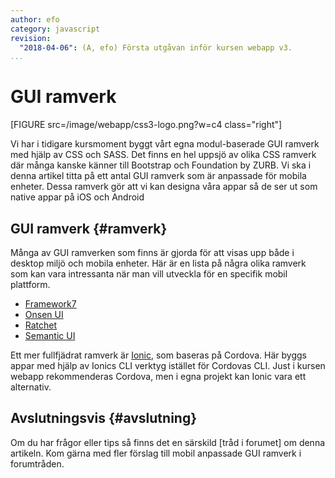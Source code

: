 ```yaml
---
author: efo
category: javascript
revision:
  "2018-04-06": (A, efo) Första utgåvan inför kursen webapp v3.
...
```

GUI ramverk
==================================
[FIGURE src=/image/webapp/css3-logo.png?w=c4 class="right"]

Vi har i tidigare kursmoment byggt vårt egna modul-baserade GUI ramverk med hjälp av CSS och SASS. Det finns en hel uppsjö av olika CSS ramverk där många kanske känner till Bootstrap och Foundation by ZURB. Vi ska i denna artikel titta på ett antal GUI ramverk som är anpassade för mobila enheter. Dessa ramverk gör att vi kan designa våra appar så de ser ut som native appar på iOS och Android



<!--more-->



GUI ramverk {#ramverk}
--------------------------------------
Många av GUI ramverken som finns är gjorda för att visas upp både i desktop miljö och mobila enheter. Här är en lista på några olika ramverk som kan vara intressanta när man vill utveckla för en specifik mobil plattform.

* [Framework7](https://framework7.io/)
* [Onsen UI](https://onsen.io/)
* [Ratchet](http://goratchet.com/)
* [Semantic UI](https://semantic-ui.com/)

Ett mer fullfjädrat ramverk är [Ionic](https://ionicframework.com/), som baseras på Cordova. Här byggs appar med hjälp av Ionics CLI verktyg istället för Cordovas CLI. Just i kursen webapp rekommenderas Cordova, men i egna projekt kan Ionic vara ett alternativ.



Avslutningsvis {#avslutning}
--------------------------------------
Om du har frågor eller tips så finns det en särskild [tråd i forumet] om denna artikeln. Kom gärna med fler förslag till mobil anpassade GUI ramverk i forumtråden.
